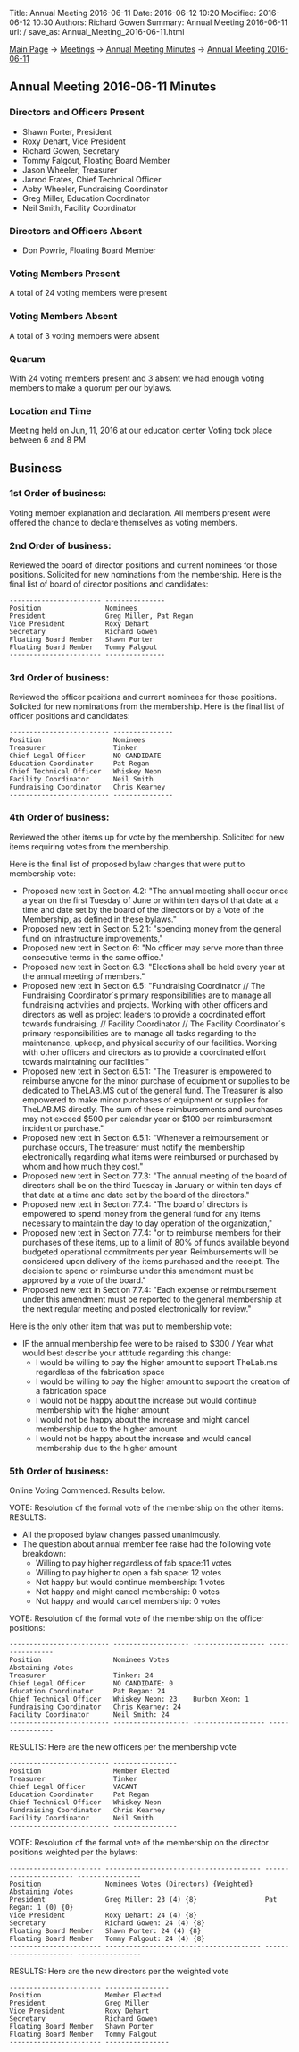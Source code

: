 Title: Annual Meeting 2016-06-11
Date: 2016-06-12 10:20
Modified: 2016-06-12 10:30
Authors: Richard Gowen
Summary: Annual Meeting 2016-06-11
url: /
save_as: Annual_Meeting_2016-06-11.html

[Main Page](index.html) -\> [Meetings](Meetings.html)
-\> [Annual Meeting Minutes](Annual_Meeting_Minutes.html) -\>
[Annual Meeting 2016-06-11](Annual_Meeting_2016-06-11.html)

Annual Meeting 2016-06-11 Minutes
---------------------------------

### Directors and Officers Present

-   Shawn Porter, President
-   Roxy Dehart, Vice President
-   Richard Gowen, Secretary
-   Tommy Falgout, Floating Board Member
-   Jason Wheeler, Treasurer
-   Jarrod Frates, Chief Technical Officer
-   Abby Wheeler, Fundraising Coordinator
-   Greg Miller, Education Coordinator
-   Neil Smith, Facility Coordinator

### Directors and Officers Absent

-   Don Powrie, Floating Board Member

### Voting Members Present

A total of 24 voting members were present

### Voting Members Absent

A total of 3 voting members were absent

### Quarum

With 24 voting members present and 3 absent we had enough voting members
to make a quorum per our bylaws.

### Location and Time

Meeting held on Jun, 11, 2016 at our education center Voting took place
between 6 and 8 PM

Business
--------

### 1st Order of business:

Voting member explanation and declaration. All members present were
offered the chance to declare themselves as voting members.

### 2nd Order of business:

Reviewed the board of director positions and current nominees for those
positions. Solicited for new nominations from the membership. Here is
the final list of board of director positions and candidates:

    ----------------------- ---------------
    Position                Nominees
    President               Greg Miller, Pat Regan
    Vice President          Roxy Dehart
    Secretary               Richard Gowen
    Floating Board Member   Shawn Porter
    Floating Board Member   Tommy Falgout
    ----------------------- ---------------

### 3rd Order of business:

Reviewed the officer positions and current nominees for those positions.
Solicited for new nominations from the membership. Here is the final
list of officer positions and candidates:

    ------------------------- ---------------
    Position                  Nominees
    Treasurer                 Tinker
    Chief Legal Officer       NO CANDIDATE
    Education Coordinator     Pat Regan
    Chief Technical Officer   Whiskey Neon
    Facility Coordinator      Neil Smith
    Fundraising Coordinator   Chris Kearney
    ------------------------- ---------------

### 4th Order of business:

Reviewed the other items up for vote by the membership. Solicited for
new items requiring votes from the membership.

Here is the final list of proposed bylaw changes that were put to
membership vote:

-   Proposed new text in Section 4.2: "The annual meeting shall occur
    once a year on the first Tuesday of June or within ten days of that
    date at a time and date set by the board of the directors or by a
    Vote of the Membership, as defined in these bylaws."
-   Proposed new text in Section 5.2.1: "spending money from the general
    fund on infrastructure improvements,"
-   Proposed new text in Section 6: "No officer may serve more than
    three consecutive terms in the same office."
-   Proposed new text in Section 6.3: "Elections shall be held every
    year at the annual meeting of members."
-   Proposed new text in Section 6.5: "Fundraising Coordinator // The
    Fundraising Coordinator´s primary responsibilities are to manage all
    fundraising activities and projects. Working with other officers and
    directors as well as project leaders to provide a coordinated effort
    towards fundraising. // Facility Coordinator // The Facility
    Coordinator´s primary responsibilities are to manage all tasks
    regarding to the maintenance, upkeep, and physical security of our
    facilities. Working with other officers and directors as to provide
    a coordinated effort towards maintaining our facilities."
-   Proposed new text in Section 6.5.1: "The Treasurer is empowered to
    reimburse anyone for the minor purchase of equipment or supplies to
    be dedicated to TheLAB.MS out of the general fund. The Treasurer is
    also empowered to make minor purchases of equipment or supplies for
    TheLAB.MS directly. The sum of these reimbursements and purchases
    may not exceed \$500 per calendar year or \$100 per reimbursement
    incident or purchase."
-   Proposed new text in Section 6.5.1: "Whenever a reimbursement or
    purchase occurs, The treasurer must notify the membership
    electronically regarding what items were reimbursed or purchased by
    whom and how much they cost."
-   Proposed new text in Section 7.7.3: "The annual meeting of the board
    of directors shall be on the third Tuesday in January or within ten
    days of that date at a time and date set by the board of the
    directors."
-   Proposed new text in Section 7.7.4: "The board of directors is
    empowered to spend money from the general fund for any items
    necessary to maintain the day to day operation of the organization,"
-   Proposed new text in Section 7.7.4: "or to reimburse members for
    their purchases of these items, up to a limit of 80% of funds
    available beyond budgeted operational commitments per year.
    Reimbursements will be considered upon delivery of the items
    purchased and the receipt. The decision to spend or reimburse under
    this amendment must be approved by a vote of the board."
-   Proposed new text in Section 7.7.4: "Each expense or reimbursement
    under this amendment must be reported to the general membership at
    the next regular meeting and posted electronically for review."

Here is the only other item that was put to membership vote:

-   IF the annual membership fee were to be raised to \$300 / Year what
    would best describe your attitude regarding this change:
    -   I would be willing to pay the higher amount to support TheLab.ms
        regardless of the fabrication space
    -   I would be willing to pay the higher amount to support the
        creation of a fabrication space
    -   I would not be happy about the increase but would continue
        membership with the higher amount
    -   I would not be happy about the increase and might cancel
        membership due to the higher amount
    -   I would not be happy about the increase and would cancel
        membership due to the higher amount

### 5th Order of business:

Online Voting Commenced. Results below.

VOTE: Resolution of the formal vote of the membership on the other
items: RESULTS:

-   All the proposed bylaw changes passed unanimously.
-   The question about annual member fee raise had the following vote
    breakdown:
    -   Willing to pay higher regardless of fab space:11 votes
    -   Willing to pay higher to open a fab space: 12 votes
    -   Not happy but would continue membership: 1 votes
    -   Not happy and might cancel membership: 0 votes
    -   Not happy and would cancel membership: 0 votes

VOTE: Resolution of the formal vote of the membership on the officer
positions:

    ------------------------- ------------------- ------------------ ----------------
    Position                  Nominees Votes                         Abstaining Votes
    Treasurer                 Tinker: 24          
    Chief Legal Officer       NO CANDIDATE: 0     
    Education Coordinator     Pat Regan: 24       
    Chief Technical Officer   Whiskey Neon: 23    Burbon Xeon: 1
    Fundraising Coordinator   Chris Kearney: 24   
    Facility Coordinator      Neil Smith: 24      
    ------------------------- ------------------- ------------------ ----------------

RESULTS: Here are the new officers per the membership vote

    ------------------------- ----------------
    Position                  Member Elected
    Treasurer                 Tinker
    Chief Legal Officer       VACANT
    Education Coordinator     Pat Regan
    Chief Technical Officer   Whiskey Neon
    Fundraising Coordinator   Chris Kearney
    Facility Coordinator      Neil Smith
    ------------------------- ----------------

VOTE: Resolution of the formal vote of the membership on the director
positions weighted per the bylaws:

    ----------------------- --------------------------------------- ---------------------- ----------------
    Position                Nominees Votes (Directors) {Weighted}                          Abstaining Votes
    President               Greg Miller: 23 (4) {8}                 Pat Regan: 1 (0) {0}
    Vice President          Roxy Dehart: 24 (4) {8}                 
    Secretary               Richard Gowen: 24 (4) {8}               
    Floating Board Member   Shawn Porter: 24 (4) {8}                
    Floating Board Member   Tommy Falgout: 24 (4) {8}               
    ----------------------- --------------------------------------- ---------------------- ----------------

RESULTS: Here are the new directors per the weighted vote

    ----------------------- ----------------
    Position                Member Elected
    President               Greg Miller
    Vice President          Roxy Dehart
    Secretary               Richard Gowen
    Floating Board Member   Shawn Porter
    Floating Board Member   Tommy Falgout
    ----------------------- ----------------

